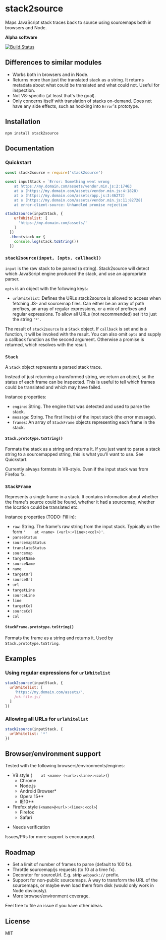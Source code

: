 # stack2source

Maps JavaScript stack traces back to source using sourcemaps both in browsers and Node.

**Alpha software**

[![Build Status](https://travis-ci.org/sebastianseilund/stack2source.svg?branch=master)](https://travis-ci.org/sebastianseilund/stack2source)

## Differences to similar modules

- Works both in browsers and in Node.
- Returns more than just the translated stack as a string. It returns metadata about what could be translated and what could not. Useful for inspection.
- Not V8-specific (at least that's the goal).
- Only concerns itself with translation of stacks on-demand. Does not have any side effects, such as hooking into `Error`'s prototype.

## Installation

```
npm install stack2source
```

## Documentation

### Quickstart

```js
const stack2source = require('stack2source')

const inputStack = `Error: Something went wrong
    at https://my.domain.com/assets/vendor.min.js:2:17463
    at a (https://my.domain.com/assets/vendor.min.js:4:1828)
    at o (https://my.domain.com/assets/app.js:3:46272)
    at e (https://my.domain.com/assets/vendor.min.js:11:82728)
    at error-client-source: Unhandled promise rejection`

stack2source(inputStack, {
    urlWhitelist: [
      'https://my.domain.com/assets/'
    ]
  })
  .then(stack => {
    console.log(stack.toString())
  })
```

### `stack2source(input, [opts, callback])`

`input` is the raw stack to be parsed (a string). Stack2source will detect which JavaScript engine produced the stack, and use an appropriate parser.

`opts` is an object with the following keys:

- `urlWhitelist`: Defines the URLs stack2source is allowed to access when fetching JS- and sourcemap files. Can either be an array of path prefixes, an array of regular expressions, or a mix of prefixes and regular expressions. To allow all URLs (not recommended) set it to just the string `'*'`.

The result of `stack2source` is a `Stack` object. If `callback` is set and is a function, it will be invoked with the result. You can also omit `opts` and supply a callback function as the second argument. Otherwise a promise is returned, which resolves with the result.

### `Stack`

A `Stack` object represents a parsed stack trace.

Instead of just returning a transformed string, we return an object, so the status of each frame can be inspected. This is useful to tell which frames could be translated and which may have failed.

Instance properties:

- `engine`: String. The engine that was detected and used to parse the stack.
- `message`: String. The first line(s) of the input stack (the error message).
- `frames`: An array of `StackFrame` objects representing each frame in the stack.

#### `Stack.prototype.toString()`

Formats the stack as a string and returns it. If you just want to parse a stack string to a sourcemapped string, this is what you'll want to use. See Quickstart.

Currently always formats in V8-style. Even if the input stack was from Firefox fx.

### `StackFrame`

Represents a single frame in a stack. It contains information about whether the frame's source could be found, whether it had a sourcemap, whether the location could be translated etc.

Instance properties (TODO: Fill in):

- `raw`: String. The frame's raw string from the input stack. Typically on the form `'    at <name> (<url>:<line>:<col>)'`.
- `parseStatus`
- `sourcemapStatus`
- `translateStatus`
- `sourcemap`
- `targetName`
- `sourceName`
- `name`
- `targetUrl`
- `sourceUrl`
- `url`
- `targetLine`
- `sourceLine`
- `line`
- `targetCol`
- `sourceCol`
- `col`

#### `StackFrame.prototype.toString()`

Formats the frame as a string and returns it. Used by `Stack.prototype.toString`.

## Examples

### Using regular expressions for `urlWhitelist`

```js
stack2source(inputStack, {
  urlWhitelist: [
    'https://my.domain.com/assets/',
    /ok-file.js/
  ]
})
```

### Allowing all URLs for `urlWhitelist`

```js
stack2source(inputStack, {
  urlWhitelist: '*'
})
```

## Browser/environment support

Tested with the following browsers/environments/engines:

- V8 style (`    at <name> (<url>:<line>:<col>)`)
  - Chrome
  - Node.js
  - Android Browser*
  - Opera 15+*
  - IE10+*
- Firefox style (`<name>@<url>:<line>:<col>`)
  - Firefox
  - Safari

* Needs verification

Issues/PRs for more support is encouraged.

## Roadmap

- Set a limit of number of frames to parse (default to 100 fx).
- Throttle sourcemap/js requests (to 10 at a time fx).
- Decorator for sourceUrl. E.g. strip `webpack://` prefix.
- Support for non-public sourcemaps. A way to transform the URL of the sourcemaps, or maybe even load them from disk (would only work in Node obviously).
- More browser/environment coverage.

Feel free to file an issue if you have other ideas.

## License

MIT
